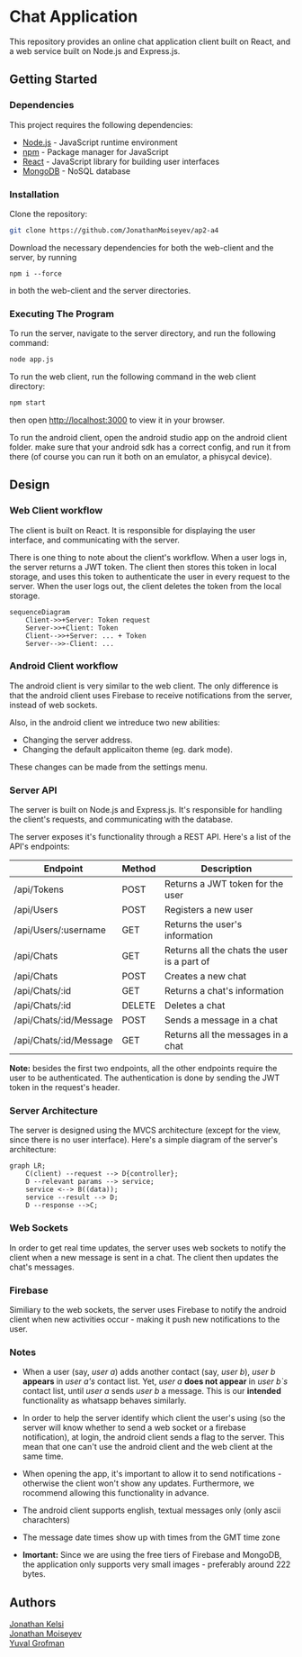 # Chat Application

This repository provides an online chat application client built on React, and a web service built on Node.js and Express.js.

## Getting Started

### Dependencies

This project requires the following dependencies:

* [Node.js](https://nodejs.org/en/) - JavaScript runtime environment
* [npm](https://www.npmjs.com/) - Package manager for JavaScript
* [React](https://reactjs.org/) - JavaScript library for building user interfaces
* [MongoDB](https://www.mongodb.com/) - NoSQL database

### Installation

Clone the repository: 
```bash
git clone https://github.com/JonathanMoiseyev/ap2-a4
```

Download the necessary dependencies for both the web-client and the server, by running 

```
npm i --force
```

in both the web-client and the server directories.

### Executing The Program

To run the server, navigate to the server directory, and run the following command:

```bash
node app.js
```

To run the web client, run the following command in the web client directory:

```bash
npm start
```

then open [http://localhost:3000](http://localhost:3000) 
to view it in your browser.

To run the android client, open the android studio app on the android client folder. make sure that your android sdk has a correct config, and run it from there (of course you can run it both on an emulator, a phisycal device).

## Design

### Web Client workflow

The client is built on React. It is responsible for displaying the user interface, and communicating with the server.

There is one thing to note about the client's workflow. When a user logs in, the server returns a JWT token. The client then stores this token in local storage, and uses this token to authenticate the user in every request to the server. When the user logs out, the client deletes the token from the local storage.

```mermaid
sequenceDiagram
    Client->>+Server: Token request
    Server->>+Client: Token
    Client-->>+Server: ... + Token
    Server-->>-Client: ...
```

### Android Client workflow

The android client is very similar to the web client. The only difference is that the android client uses Firebase to receive notifications from the server, instead of web sockets. 

Also, in the android client we intreduce two new abilities:

* Changing the server address.
* Changing the default applicaiton theme (eg. dark mode).

These changes can be made from the settings menu. 



### Server API

The server is built on Node.js and Express.js. It's responsible for handling the client's requests, and communicating with the database.

The server exposes it's functionality through a REST API. Here's a list of the API's endpoints:

| Endpoint | Method | Description |
|----------|--------|-------------|
| /api/Tokens | POST | Returns a JWT token for the user |
| /api/Users | POST | Registers a new user |
| /api/Users/:username | GET | Returns the user's information |
| /api/Chats | GET | Returns all the chats the user is a part of |
| /api/Chats | POST | Creates a new chat |
| /api/Chats/:id | GET | Returns a chat's information |
| /api/Chats/:id | DELETE | Deletes a chat |
| /api/Chats/:id/Message | POST | Sends a message in a chat |
| /api/Chats/:id/Message | GET | Returns all the messages in a chat |

**Note:** besides the first two endpoints, all the other endpoints require the user to be authenticated. The authentication is done by sending the JWT token in the request's header.

### Server Architecture

The server is designed using the MVCS architecture (except for the view, since there is no user interface). Here's a simple diagram of the server's architecture:

```mermaid
graph LR;
    C(client) --request --> D{controller};
    D --relevant params --> service;
    service <--> B((data));
    service --result --> D;
    D --response -->C;
```

### Web Sockets

In order to get real time updates, the server uses web sockets to notify the client when a new message is sent in a chat. The client then updates the chat's messages.

### Firebase

Similiary to the web sockets, the server uses Firebase to notify the android client when new activities occur - making it push new notifications to the user. 


### Notes

- When a user  (say, _user a_) adds another contact (say, _user b_), _user b_ **appears** in _user a's_ contact list. Yet, _user a_ **does not appear** in _user b`s_ contact list, until _user a_ sends _user b_ a message. This is our **intended** functionality as whatsapp behaves similarly. 

-  In order to help the server identify which client the user's using (so the server will know whether to send a web socket or a firebase notification), at login, the android client sends a flag to the server. This mean that one can't use the android client and the web client at the same time.

- When opening the app, it's important to allow it to send notifications - otherwise the client won't show any updates. Furthermore, we rocommend allowing this functionality in advance.

- The android client supports english, textual messages only (only ascii charachters)

- The message date times show up with times from the GMT time zone

- **Imortant:** Since we are using the free tiers of Firebase and MongoDB, the application only supports very small images - preferably around 222 bytes.


## Authors
[Jonathan Kelsi](https://github.com/JonathanKelsi)  
[Jonathan Moiseyev](https://github.com/JonathanMoiseyev)  
[Yuval Grofman](https://github.com/yuvalgrofman)
